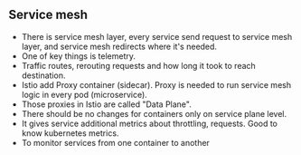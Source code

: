 ## Service mesh 

* There is service mesh layer, every service send request to service mesh layer, and service mesh redirects where it's needed.
* One of key things is telemetry. 
* Traffic routes, rerouting requests and how long it took to reach destination.
* Istio add Proxy container (sidecar). Proxy is needed to run service mesh logic in every pod (microservice).
* Those proxies in Istio are called "Data Plane".
* There should be no changes for containers only on service plane level.
* It gives service additional metrics about throttling, requests. Good to know kubernetes metrics.
* To monitor services from one container to another
